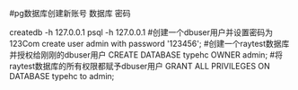 #pg数据库创建新账号 数据库 密码

createdb -h 127.0.0.1
psql -h 127.0.0.1
#创建一个dbuser用户并设置密码为123Com
create user admin with password '123456';
#创建一个raytest数据库并授权给刚刚的dbuser用户
CREATE DATABASE typehc  OWNER admin;
#将raytest数据库的所有权限都赋予dbuser用户
GRANT ALL PRIVILEGES ON DATABASE typehc to admin;
